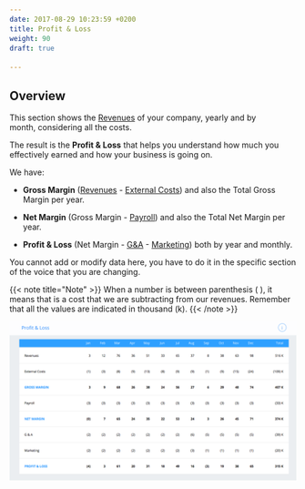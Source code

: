 ```yaml
---
date: 2017-08-29 10:23:59 +0200
title: Profit & Loss
weight: 90
draft: true

---
```



## Overview

This section shows the [Revenues](http://support.wethod.com/revenues/index/#) of your company, yearly and by month, considering all the costs.

The result is the **Profit & Loss** that helps you understand how much you effectively earned and how your business is going on.

We have:

* **Gross Margin** ([Revenues](http://support.wethod.com/revenues/index/#) - [External Costs](http://support.wethod.com/external-costs/index/#)) and also the Total Gross Margin per year.

* **Net Margin** (Gross Margin - [Payroll](http://support.wethod.com/payroll/index/#)) and also the Total Net Margin per year.
* **Profit & Loss** (Net Margin - [G&A](http://support.wethod.com/general-admin/index/#) - [Marketing](http://support.wethod.com/marketing/index/#)) both by year and monthly.

You cannot add or modify data here, you have to do it in the specific section of the voice that you are changing.

{{< note title="Note" >}} When a number is between parenthesis ( ), it means that is a cost that we are subtracting from our revenues.
Remember that all the values are indicated in thousand (k). {{< /note >}}

![](/uploads/2017/08/29/Profit&Loss.png)

